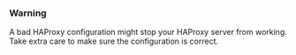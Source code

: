 <!-- usedin: [ _legacy_docker/AddOns] - post: -->


### Warning

A bad HAProxy configuration might stop your HAProxy server from working. Take extra care to make sure the configuration is correct.




